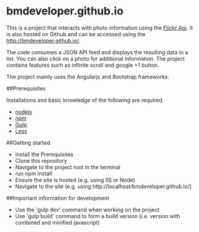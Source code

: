# bmdeveloper.github.io

This is a project that interacts with photo information using the [Flickr Api](https://www.flickr.com/services/api/).
It is also hosted on Github and can be accessed using the http://bmdeveloper.github.io/.

The code consumes a JSON API feed and displays the resulting data in a list. You can also click on a photo for additional information. The project contains features such as infinite scroll and google +1 button. 

The project mainly uses the Angularjs and Bootstrap frameworks.

##Prerequisites

Installations and basic knowledge of the following are required.

- [nodejs](http://nodejs.org/)
- [npm](https://www.npmjs.com/)
- [Gulp](http://gulpjs.com/)
- [Less](http://lesscss.org/)

##Getting started
- Install the Prerequisites
- Clone this repository
- Navigate to the project root in the terminal
- run npm install
- Ensure the site is hosted (e.g. using IIS or Node)
- Navigate to the site (e.g. using http://localhost/bmdeveloper.github.io/)

##Important information for development
- Use the 'gulp dev' command when working on the project
- Use 'gulp build' command to form a build version (i.e. version with combined and minified javascript)



